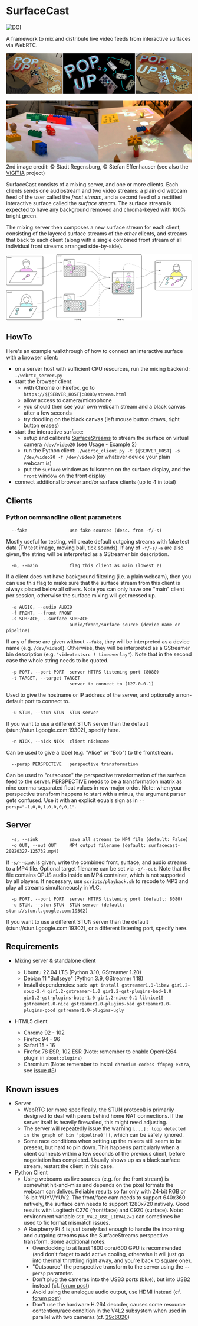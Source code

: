 # SurfaceCast

[![DOI](https://zenodo.org/badge/DOI/10.5281/zenodo.8419471.svg)](https://doi.org/10.5281/zenodo.8419471)

A framework to mix and distribute live video feeds from interactive surfaces via WebRTC.

![shared table surfaces with real and projected objects](assets/teaser0.jpg)

![shared table surfaces with real and projected objects](assets/teaser1.jpg)
2nd image credit: ©️ Stadt Regensburg, ©️ Stefan Effenhauser (see also the [VIGITIA](https://vigitia.de/) project)

SurfaceCast consists of a mixing server, and one or more clients. Each clients sends one audiostream and two video streams: a plain old webcam feed of the user called the _front stream_, and a second feed of a rectified interactive surface called the _surface stream_. The surface stream is expected to have any background removed and chroma-keyed with 100% bright green.

The mixing server then composes a new surface stream for each client, consisting of the layered surface streams of the _other_ clients, and streams that back to each client (along with a single combined front stream of all individual front streams arranged side-by-side).

![diagram of system architecture](assets/diagram.png)

## HowTo

Here's an example walkthrough of how to connect an interactive surface with a browser client:

 * on a server host with sufficient CPU resources, run the mixing backend: `./webrtc_server.py`
 * start the browser client:
   * with Chrome or Firefox, go to `https://${SERVER_HOST}:8080/stream.html`
   * allow access to camera/microphone
   * you should then see your own webcam stream and a black canvas after a few seconds
   * try doodling on the black canvas (left mouse button draws, right button erases)
 * start the interactive surface:
   * setup and calibrate [SurfaceStreams](https://github.com/floe/surfacestreams) to stream the surface on virtual camera `/dev/video20` (see Usage - Example 2)
   * run the Python client: `./webrtc_client.py -t ${SERVER_HOST} -s /dev/video20 -f /dev/video0` (or whatever device your plain webcam is)
   * put the `surface` window as fullscreen on the surface display, and the `front` window on the front display
 * connect additional browser and/or surface clients (up to 4 in total)

## Clients

### Python commandline client parameters

```
  --fake                use fake sources (desc. from -f/-s)
```
Mostly useful for testing, will create default outgoing streams with fake test data (TV test image, moving ball, tick sounds).
If any of `-f/-s/-a` are also given, the string will be interpreted as a GStreamer bin description.

```
  -m, --main            flag this client as main (lowest z)
```
If a client does not have background filtering (i.e. a plain webcam), then you can use this flag to make sure that the surface stream from this client is always placed below all others. Note you can only have one "main" client per session, otherwise the surface mixing will get messed up.

```
  -a AUDIO, --audio AUDIO
  -f FRONT, --front FRONT
  -s SURFACE, --surface SURFACE
                        audio/front/surface source (device name or pipeline)
```
If any of these are given without ``--fake``, they will be interpreted as a device name (e.g. `/dev/video0`). Otherwise, they will be interpreted as a GStreamer bin description (e.g. `"videotestsrc ! timeoverlay"`). Note that in the second case the whole string needs to be quoted.

```
  -p PORT, --port PORT  server HTTPS listening port (8080)
  -t TARGET, --target TARGET
                        server to connect to (127.0.0.1)
```
Used to give the hostname or IP address of the server, and optionally a non-default port to connect to.

```
  -u STUN, --stun STUN  STUN server
```
If you want to use a different STUN server than the default (stun://stun.l.google.com:19302), specify here.

```
  -n NICK, --nick NICK  client nickname
```
Can be used to give a label (e.g. "Alice" or "Bob") to the frontstream.

```
  --persp PERSPECTIVE   perspective transformation
```
Can be used to "outsource" the perspective transformation of the surface feed to the server. PERSPECTIVE needs to be a transformation matrix as nine comma-separated float values in row-major order. Note: when your perspective transform happens to start with a minus, the argument parser gets confused. Use it with an explicit equals sign as in `--persp="-1,0,0,1,0,0,0,0,1"`.

## Server

```
  -s, --sink            save all streams to MP4 file (default: False)
  -o OUT, --out OUT     MP4 output filename (default: surfacecast-20220327-125732.mp4)
```
If `-s/--sink` is given, write the combined front, surface, and audio streams to a MP4 file. Optional target filename can be set via `-o/--out`. Note that the file contains OPUS audio inside an MP4 container, which is not supported by all players. If necessary, use `scripts/playback.sh` to recode to MP3 and play all streams simultaneously in VLC.

```
  -p PORT, --port PORT  server HTTPS listening port (default: 8080)
  -u STUN, --stun STUN  STUN server (default: stun://stun.l.google.com:19302)
```
If you want to use a different STUN server than the default (stun://stun.l.google.com:19302), or a different listening port, specify here.

## Requirements

* Mixing server & standalone client
  * Ubuntu 22.04 LTS (Python 3.10, GStreamer 1.20)
  * Debian 11 "Bullseye" (Python 3.9, GStreamer 1.18)
  * Install dependencies: `sudo apt install gstreamer1.0-libav gir1.2-soup-2.4 gir1.2-gstreamer-1.0 gir1.2-gst-plugins-bad-1.0 gir1.2-gst-plugins-base-1.0 gir1.2-nice-0.1 libnice10 gstreamer1.0-nice gstreamer1.0-plugins-bad gstreamer1.0-plugins-good gstreamer1.0-plugins-ugly`

* HTML5 client
  * Chrome 92 - 102
  * Firefox 94 - 96
  * Safari 15 - 16
  * Firefox 78 ESR, 102 ESR (Note: remember to enable OpenH264 plugin in `about:plugins`)
  * Chromium (Note: remember to install `chromium-codecs-ffmpeg-extra`, see [issue #8](https://github.com/floe/surfacecast/issues/8))

## Known issues

  * Server
    * WebRTC (or more specifically, the STUN protocol) is primarily designed to deal with peers behind home NAT connections. If the server itself is heavily firewalled, this might need adjusting.
    * The server will repeatedly issue the warning `[...]: loop detected in the graph of bin 'pipeline0'!!`, which can be safely ignored.
    * Some race conditions when setting up the mixers still seem to be present, but hard to pin down. This happens particularly when a client connects within a few seconds of the previous client, before negotiation has completed. Usually shows up as a black surface stream, restart the client in this case.
  * Python Client
    * Using webcams as live sources (e.g. for the front stream) is somewhat hit-and-miss and depends on the pixel formats the webcam can deliver. Reliable results so far only with 24-bit RGB or 16-bit YUYV/YUV2. The front/face cam needs to support 640x360 natively, the surface cam needs to support 1280x720 natively. Good results with Logitech C270 (front/face) and C920 (surface). Note: environment variable `GST_V4L2_USE_LIBV4L2=1` can sometimes be used to fix format mismatch issues.
    * A Raspberry Pi 4 is just barely fast enough to handle the incoming and outgoing streams _plus_ the SurfaceStreams perspective transform. Some additional notes: 
        * Overclocking to at least 1800 core/600 GPU is recommended (and don't forget to add active cooling, otherwise it will just go into thermal throttling right away, and you're back to square one).
        * "Outsource" the perspective transform to the server using the `--persp` parameter.
        * Don't plug the cameras into the USB3 ports (blue), but into USB2 instead (cf. [forum post](https://forums.raspberrypi.com/viewtopic.php?t=275492))
        * Avoid using the analogue audio output, use HDMI instead (cf. [forum post](https://forums.raspberrypi.com/viewtopic.php?f=28&t=306408))
        * Don't use the hardware H.264 decoder, causes some resource contention/race condition in the V4L2 subsystem when used in parallel with two cameras (cf. [39c6020](https://github.com/floe/surfacecast/commit/39c60206fb0797f97e825718ff5deba41b53008d))
